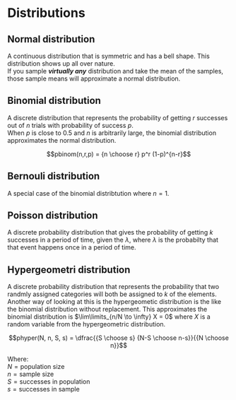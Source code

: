 # Distributions
## Normal distribution
A continuous distribution that is symmetric and has a bell shape.  This distribution shows up all over nature.  
If you sample ***virtually any*** distribution and take the mean of the samples, those sample means will approximate a normal distribution.  
## Binomial distribution
A discrete distribution that represents the probability of getting $r$ successes out of $n$ trials with probability of success $p$.  
When $p$ is close to $0.5$ and $n$ is arbitrarily large, the binomial distribution approximates the normal distribution.  
```math
pbinom(n,r,p) = {n \choose r} p^r (1-p)^{n-r}
```
## Bernouli distribution
A special case of the binomial distribtution where $n=1$.  
## Poisson distribution
A discrete probability distribution that gives the probability of getting $k$ successes in a period of time, given the $\lambda$, where $\lambda$ is the probabilty that that event happens once in a period of time.  
## Hypergeometri distribution
A discrete probability distribution that represents the probability that two randmly assigned categories will both be assigned to $k$ of the elements.  Another way of looking at this is the hypergeometic distribution is the like the binomial distribution without replacement.  This approximates the binomial distribution is $\lim\limits_{n/N \to \infty} X = 0$ where $X$ is a random variable from the hypergeometric distribution.
```math
phyper(N, n, S, s) = \dfrac{{S \choose s} {N-S \choose n-s}}{{N \choose n}}
```
Where:  
$N = \text{population size}$  
$n = \text{sample size}$  
$S = \text{successes in population}$  
$s = \text{successes in sample}$
